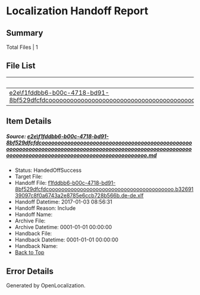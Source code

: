 # <a name='report-top'></a> Localization Handoff Report

## Summary
 Total Files | 1

## File List
 Source File | Status | Details 
 ----------- | ------ | ------- 
 [e2e\f1fddbb6-b00c-4718-bd91-8bf529dfcfdcooooooooooooooooooooooooooooooooooooooooooooooooooooooooooooooooooooooooooooooooooooooooooooooooooooooooooooooooooooooooooooooooooooooooooooooooooooo.md](https://github.com/OpenLocalizationTestOrg/ol-test1/blob/f7b7c652cbb3e1fb738a8d22dd23a0ba450fa4fe/e2e/f1fddbb6-b00c-4718-bd91-8bf529dfcfdcooooooooooooooooooooooooooooooooooooooooooooooooooooooooooooooooooooooooooooooooooooooooooooooooooooooooooooooooooooooooooooooooooooooooooooooooooooo.md) | HandedOffSuccess | [Details](#b43fa4eab9d488d78b7fc736faf69c03ac69191c2)

## Item Details
##### <a name='b43fa4eab9d488d78b7fc736faf69c03ac69191c2'></a> Source: [e2e\f1fddbb6-b00c-4718-bd91-8bf529dfcfdcooooooooooooooooooooooooooooooooooooooooooooooooooooooooooooooooooooooooooooooooooooooooooooooooooooooooooooooooooooooooooooooooooooooooooooooooooooo.md](https://github.com/OpenLocalizationTestOrg/ol-test1/blob/f7b7c652cbb3e1fb738a8d22dd23a0ba450fa4fe/e2e/f1fddbb6-b00c-4718-bd91-8bf529dfcfdcooooooooooooooooooooooooooooooooooooooooooooooooooooooooooooooooooooooooooooooooooooooooooooooooooooooooooooooooooooooooooooooooooooooooooooooooooooo.md)
* Status: HandedOffSuccess
* Target File: 
* Handoff File: [f1fddbb6-b00c-4718-bd91-8bf529dfcfdcoooooooooooooooooooooooooooooooooooooooo.b3269139097c8f0a6743a2e8785e6ccb728b566b.de-de.xlf](https://github.com/OpenLocalizationTestOrg/ol-test1-handoff/blob/fbf3d277faca3352c919921e28a4a2bd0efd1431/ol-handoff/OpenLocalizationTestOrg/ol-test1-dede/ci/ht/f1fddbb6-b00c-4718-bd91-8bf529dfcfdcoooooooooooooooooooooooooooooooooooooooo.b3269139097c8f0a6743a2e8785e6ccb728b566b.de-de.xlf)
* Handoff Datetime: 2017-01-03 08:56:31
* Handoff Reason: Include
* Handoff Name: 
* Archive File: 
* Archive Datetime: 0001-01-01 00:00:00
* Handback File: 
* Handback Datetime: 0001-01-01 00:00:00
* Handback Name: 
* [Back to Top](#report-top)


## Error Details

Generated by OpenLocalization.
